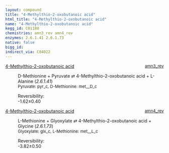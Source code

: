 ```yaml
---
layout: compound
title: "4-Methylthio-2-oxobutanoic acid"
html_title: "4-Methylthio-2-oxobutanoic acid"
name: "4-Methylthio-2-oxobutanoic acid"
kegg_id: C01180
chemistries: amn3_rev amn4_rev
enzymes: 2.6.1.41 2.6.1.73
native: false
bigg_id: 
indirect_via: C04022
---
```

<dl><dt class='rs-product'><a href='/compounds/C01180' class='link-dark' data-bs-toggle='tooltip' data-bs-html='true' data-bs-title='KEGG: C01180'>4-Methylthio-2-oxobutanoic acid</a><span style='float: right; max-width: 40%'><a href='/chemistries/amn3_rev' class='link-dark opacity-50' style='font-size: small; word-wrap: anywhere;'>amn3_rev</a></span></dt><dd><p>D-Methionine + Pyruvate &#8644; 4-Methylthio-2-oxobutanoic acid + L-Alanine (<i>2.6.1.41</i>)<br /><span style='font-size: small;'><span data-bs-toggle='tooltip' data-bs-html='true' data-bs-title='KEGG: C00022'>Pyruvate</span>: pyr_c, <span data-bs-toggle='tooltip' data-bs-html='true' data-bs-title='KEGG: C00855'>D-Methionine</span>: met__D_c</span><br /><div class="reversibility_info">Reversibility: <div class="progress" style="flex-direction: row-reverse;"><div class="progress-bar bg-success" role="progressbar" style="width: 16.19%" aria-valuenow="-1.6192977938983257" aria-valuemin="0" aria-valuemax="10"></div><div class="progress-bar bg-warning" role="progressbar" style="width: 3.95%" aria-valuenow="-1.6192977938983257" aria-valuemin="0" aria-valuemax="10"></div></div><span>-1.62&plusmn;0.40</span><div class="progress"><div class="progress-bar bg-danger" role="progressbar" style="width: 0%" aria-valuenow="-1.6192977938983257" aria-valuemin="0" aria-valuemax="10"></div></div></div></p><dl></dl></dd></dl><dl><dt class='rs-product'><a href='/compounds/C01180' class='link-dark' data-bs-toggle='tooltip' data-bs-html='true' data-bs-title='KEGG: C01180'>4-Methylthio-2-oxobutanoic acid</a><span style='float: right; max-width: 40%'><a href='/chemistries/amn4_rev' class='link-dark opacity-50' style='font-size: small; word-wrap: anywhere;'>amn4_rev</a></span></dt><dd><p>L-Methionine + Glyoxylate &#8644; 4-Methylthio-2-oxobutanoic acid + Glycine (<i>2.6.1.73</i>)<br /><span style='font-size: small;'><span data-bs-toggle='tooltip' data-bs-html='true' data-bs-title='KEGG: C00048'>Glyoxylate</span>: glx_c, <span data-bs-toggle='tooltip' data-bs-html='true' data-bs-title='KEGG: C00073'>L-Methionine</span>: met__L_c</span><br /><div class="reversibility_info">Reversibility: <div class="progress" style="flex-direction: row-reverse;"><div class="progress-bar bg-success" role="progressbar" style="width: 38.23%" aria-valuenow="-3.8233167545229554" aria-valuemin="0" aria-valuemax="10"></div><div class="progress-bar bg-warning" role="progressbar" style="width: 5.02%" aria-valuenow="-3.8233167545229554" aria-valuemin="0" aria-valuemax="10"></div></div><span>-3.82&plusmn;0.50</span><div class="progress"><div class="progress-bar bg-danger" role="progressbar" style="width: 0%" aria-valuenow="-3.8233167545229554" aria-valuemin="0" aria-valuemax="10"></div></div></div></p><dl></dl></dd></dl>